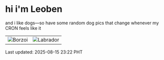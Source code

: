 # hi i'm Leoben

and i like dogs—so have some random dog pics that change whenever my CRON feels like it

|  |  |
|--------|----------|
| ![Borzoi](https://random-dog-vercel.vercel.app/api/random-borzoi?v=1755271340) | ![Labrador](https://random-dog-vercel.vercel.app/api/random-labrador?v=1755271340) |

Last updated: 2025-08-15 23:22 PHT
